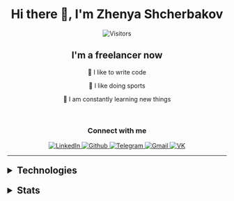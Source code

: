 <div style="width: 100%; text-align: center">
    <h1>Hi there 👋, I'm Zhenya Shcherbakov</h1>
    <img src="https://komarev.com/ghpvc/?username=IIPEKOLICT" alt="Visitors">
    <br>
    <h2>I'm a freelancer now</h2>
    <p>💪 I like to write code</p>
    <p>🎉 I like doing sports</p>
    <p>🥅 I am constantly learning new things</p>
    <br>
    <h3>Connect with me</h3>
    <a href="https://www.linkedin.com/in/iipekolict/">
        <img src="https://img.shields.io/badge/LinkedIn-0077B5?style=for-the-badge&logo=linkedin&logoColor=white" alt="LinkedIn">
    </a>
    <a href="https://github.com/IIPEKOLICT">
        <img src="https://img.shields.io/badge/GitHub-100000?style=for-the-badge&logo=github&logoColor=white" alt="Github">
    </a>
    <a href="https://t.me/IIPEKOLICT">
        <img src="https://img.shields.io/badge/Telegram-2CA5E0?style=for-the-badge&logo=telegram&logoColor=white" alt="Telegram">
    </a>
    <a href="mailto:iipekolict@gmail.co">
        <img src="https://img.shields.io/badge/Gmail-D14836?style=for-the-badge&logo=gmail&logoColor=white" alt="Gmail">
    </a>
    <a href="https://vk.com/iipek0lict">
        <img src="https://img.shields.io/badge/вконтакте-%232E87FB.svg?&style=for-the-badge&logo=vk&logoColor=white" alt="VK">
    </a>
    <hr>
</div>

<details style="padding: .5em 0">
    <summary style="font-size: 1.5em; font-weight: bold; outline: none; cursor: pointer">Technologies</summary>
    <h4>Languages</h4>
    <img src="https://img.shields.io/badge/HTML5-E34F26?style=for-the-badge&logo=html5&logoColor=white" alt="HTML">
    <img src="https://img.shields.io/badge/CSS3-1572B6?style=for-the-badge&logo=css3&logoColor=white" alt="CSS">
    <img src="https://img.shields.io/badge/Sass-CC6699?style=for-the-badge&logo=sass&logoColor=white" alt="Sass">
    <img src="https://img.shields.io/badge/Stylus-333333?style=for-the-badge&logo=stylus&logoColor=white" alt="Stylus">
    <img src="https://img.shields.io/badge/Pug-E3C29B?style=for-the-badge&logo=pug&logoColor=black" alt="Pug">
    <img src="https://img.shields.io/badge/JavaScript-323330?style=for-the-badge&logo=javascript&logoColor=F7DF1E" alt="JavaScript">
    <img src="https://img.shields.io/badge/json-5E5C5C?style=for-the-badge&logo=json&logoColor=white" alt="JSON">
    <img src="https://img.shields.io/badge/TypeScript-007ACC?style=for-the-badge&logo=typescript&logoColor=white" alt="TypeScript">
    <img src="https://img.shields.io/badge/Python-3776AB?style=for-the-badge&logo=python&logoColor=white" alt="Python">
    <img src="https://img.shields.io/badge/Java-ED8B00?style=for-the-badge&logo=java&logoColor=white" alt="Java">
    <img src="https://img.shields.io/badge/Kotlin-0095D5?&style=for-the-badge&logo=kotlin&logoColor=white" alt="Kotlin">
    <h4>Databases</h4>
    <img src="https://img.shields.io/badge/MongoDB-white?style=for-the-badge&logo=mongodb&logoColor=4EA94B" alt="MongoDB">
    <h4>Libraries</h4>
    <img src="https://img.shields.io/badge/jQuery-0769AD?style=for-the-badge&logo=jquery&logoColor=white" alt="JQuery">
    <img src="https://img.shields.io/badge/-materialize--css-ff69b4?style=for-the-badge&logo=materialize--css&logoColor=white" alt="Materialize.css">
    <img src="https://img.shields.io/badge/Material--UI-0081CB?style=for-the-badge&logo=material-ui&logoColor=white" alt="MaterialUI">
    <h4>Frameworks</h4>
    <img src="https://img.shields.io/badge/React-20232A?style=for-the-badge&logo=react&logoColor=61DAFB" alt="React">
    <img src="https://img.shields.io/badge/Angular-DD0031?style=for-the-badge&logo=angular&logoColor=white" alt="Angular">
    <img src="https://img.shields.io/badge/Express.js-000000?style=for-the-badge&logo=express&logoColor=white" alt="Express">
    <img src="https://img.shields.io/badge/next.js-000000?style=for-the-badge&logo=nextdotjs&logoColor=white" alt="Next">
    <img src="https://img.shields.io/badge/Nest-ffffff?style=for-the-badge&logo=nestjs&logoColor=ff0000" alt="Nest">
    <img src="https://img.shields.io/badge/gradle-02303A?style=for-the-badge&logo=gradle&logoColor=white" alt="Gradle">
    <h4>Platforms</h4>
    <img src="https://img.shields.io/badge/Node.js-339933?style=for-the-badge&logo=nodedotjs&logoColor=white" alt="NodeJS">
    <img src="https://img.shields.io/badge/Android-3DDC84?style=for-the-badge&logo=android&logoColor=white" alt="Android">
    <h4>Tools</h4>
    <img src="https://img.shields.io/badge/Git-F05032?style=for-the-badge&logo=git&logoColor=white" alt="Git">
    <img src="https://img.shields.io/badge/npm-CB3837?style=for-the-badge&logo=npm&logoColor=white" alt="npm">
    <img src="https://img.shields.io/badge/eslint-3A33D1?style=for-the-badge&logo=eslint&logoColor=white" alt="ESLint">
    <img src="https://img.shields.io/badge/Webpack-8DD6F9?style=for-the-badge&logo=Webpack&logoColor=white" alt="Webpack">
    <img src="https://img.shields.io/badge/JWT-000000?style=for-the-badge&logo=JSON%20web%20tokens&logoColor=white" alt="JWT">
    <img src="https://img.shields.io/badge/Babel-F9DC3E?style=for-the-badge&logo=babel&logoColor=white" alt="Babel">
    <img src="https://img.shields.io/badge/prettier-1A2C34?style=for-the-badge&logo=prettier&logoColor=F7BA3E" alt="Prettier">
    <h4>Deploy services</h4>
    <img src="https://img.shields.io/badge/Netlify-00C7B7?style=for-the-badge&logo=netlify&logoColor=white" alt="Netlify">
    <img src="https://img.shields.io/badge/Heroku-430098?style=for-the-badge&logo=heroku&logoColor=white" alt="Heroku">
    <img src="https://img.shields.io/badge/Vercel-000000?style=for-the-badge&logo=vercel&logoColor=white" alt="Vercel">
    <h4>Software</h4>
    <img src="https://img.shields.io/badge/PyCharm-000000.svg?&style=for-the-badge&logo=PyCharm&logoColor=white" alt="PyCharm">
    <img src="https://img.shields.io/badge/WebStorm-000000?style=for-the-badge&logo=WebStorm&logoColor=white" alt="WebStorm">
</details>

<details style="padding: 1em 0">
    <summary style="padding-bottom: 1em; font-size: 1.5em; font-weight: 700; outline: none; cursor: pointer">Stats</summary>
    <a style="margin-top: 1em" href="https://github.com/anuraghazra/github-readme-stats">
        <img 
            width="400px"
            src="https://github-readme-stats.vercel.app/api/top-langs/?username=IIPEKOLICT&theme=dark&layout=compact" 
            alt="Lang stats"
        >
        <br>
        <img
            width="400px"
            src="https://github-readme-stats.vercel.app/api?username=IIPEKOLICT&theme=dark" 
            alt="Github stats"
        >
    </a>
</details>

[comment]: <> (old version:)

[comment]: <> (### Hi there 👋, I'm Zhenya Shcherbakov)

[comment]: <> (![]&#40;https://komarev.com/ghpvc/?username=IIPEKOLICT&#41;)

[comment]: <> (## I'm a freelancer now)

[comment]: <> (- 💪 I like to write code)

[comment]: <> (- 🎉 I like doing sports)

[comment]: <> (- 🥅 I am constantly learning new things)

[comment]: <> (### Connect with me:)

[comment]: <> ([![LinkedIn]&#40;https://img.shields.io/badge/LinkedIn-0077B5?style=for-the-badge&logo=linkedin&logoColor=white&#41;]&#40;https://www.linkedin.com/in/iipekolict/&#41;)

[comment]: <> ([![Github]&#40;https://img.shields.io/badge/GitHub-100000?style=for-the-badge&logo=github&logoColor=white&#41;]&#40;https://github.com/IIPEKOLICT&#41;)

[comment]: <> ([![Telegram]&#40;https://img.shields.io/badge/Telegram-2CA5E0?style=for-the-badge&logo=telegram&logoColor=white&#41;]&#40;https://t.me/IIPEKOLICT&#41;)

[comment]: <> ([![Gmail]&#40;https://img.shields.io/badge/Gmail-D14836?style=for-the-badge&logo=gmail&logoColor=white&#41;]&#40;mailto:iipekolict@gmail.com&#41;)

[comment]: <> ([![VK]&#40;https://img.shields.io/badge/вконтакте-%232E87FB.svg?&style=for-the-badge&logo=vk&logoColor=white&#41;]&#40;https://vk.com/iipek0lict&#41;)

[comment]: <> (### Languages:)

[comment]: <> (![HTML]&#40;https://img.shields.io/badge/HTML5-E34F26?style=for-the-badge&logo=html5&logoColor=white&#41;)

[comment]: <> (![CSS]&#40;https://img.shields.io/badge/CSS3-1572B6?style=for-the-badge&logo=css3&logoColor=white&#41;)

[comment]: <> (![Sass]&#40;https://img.shields.io/badge/Sass-CC6699?style=for-the-badge&logo=sass&logoColor=white&#41;)

[comment]: <> (![Stylus]&#40;https://img.shields.io/badge/Stylus-333333?style=for-the-badge&logo=stylus&logoColor=white&#41;)

[comment]: <> (![Pug]&#40;https://img.shields.io/badge/Pug-E3C29B?style=for-the-badge&logo=pug&logoColor=black&#41;)

[comment]: <> (![JavaScript]&#40;https://img.shields.io/badge/JavaScript-323330?style=for-the-badge&logo=javascript&logoColor=F7DF1E&#41;)

[comment]: <> (![JSON]&#40;https://img.shields.io/badge/json-5E5C5C?style=for-the-badge&logo=json&logoColor=white&#41;)

[comment]: <> (![TypeScript]&#40;https://img.shields.io/badge/TypeScript-007ACC?style=for-the-badge&logo=typescript&logoColor=white&#41;)

[comment]: <> (![Python]&#40;https://img.shields.io/badge/Python-3776AB?style=for-the-badge&logo=python&logoColor=white&#41;)

[comment]: <> (![Java]&#40;https://img.shields.io/badge/Java-ED8B00?style=for-the-badge&logo=java&logoColor=white&#41;)

[comment]: <> (![Kotlin]&#40;https://img.shields.io/badge/Kotlin-0095D5?&style=for-the-badge&logo=kotlin&logoColor=white&#41;)

[comment]: <> (### Databases:)

[comment]: <> (![MongoDB]&#40;https://img.shields.io/badge/MongoDB-white?style=for-the-badge&logo=mongodb&logoColor=4EA94B&#41;)

[comment]: <> (### Libraries:)

[comment]: <> (![JQuery]&#40;https://img.shields.io/badge/jQuery-0769AD?style=for-the-badge&logo=jquery&logoColor=white&#41;)

[comment]: <> (![MaterialUI]&#40;https://img.shields.io/badge/Material--UI-0081CB?style=for-the-badge&logo=material-ui&logoColor=white&#41;)

[comment]: <> (### Frameworks:)

[comment]: <> (![ExpressJS]&#40;https://img.shields.io/badge/Express.js-000000?style=for-the-badge&logo=express&logoColor=white&#41;)

[comment]: <> (![ReactJS]&#40;https://img.shields.io/badge/React-20232A?style=for-the-badge&logo=react&logoColor=61DAFB&#41;)

[comment]: <> (![Gradle]&#40;https://img.shields.io/badge/gradle-02303A?style=for-the-badge&logo=gradle&logoColor=white&#41;)

[comment]: <> (### Platforms:)

[comment]: <> (![NodeJS]&#40;https://img.shields.io/badge/Node.js-339933?style=for-the-badge&logo=nodedotjs&logoColor=white&#41;)

[comment]: <> (![Android]&#40;https://img.shields.io/badge/Android-3DDC84?style=for-the-badge&logo=android&logoColor=white&#41;)

[comment]: <> (### Tools:)

[comment]: <> (![Git]&#40;https://img.shields.io/badge/Git-F05032?style=for-the-badge&logo=git&logoColor=white&#41;)

[comment]: <> (![npm]&#40;https://img.shields.io/badge/npm-CB3837?style=for-the-badge&logo=npm&logoColor=white&#41;)

[comment]: <> (![ESLint]&#40;https://img.shields.io/badge/eslint-3A33D1?style=for-the-badge&logo=eslint&logoColor=white&#41;)

[comment]: <> (![Webpack]&#40;https://img.shields.io/badge/Webpack-8DD6F9?style=for-the-badge&logo=Webpack&logoColor=white&#41;)

[comment]: <> (![JWT]&#40;https://img.shields.io/badge/JWT-000000?style=for-the-badge&logo=JSON%20web%20tokens&logoColor=white&#41;)

[comment]: <> (![Netlify]&#40;https://img.shields.io/badge/Netlify-00C7B7?style=for-the-badge&logo=netlify&logoColor=white&#41;)

[comment]: <> (![Heroku]&#40;https://img.shields.io/badge/Heroku-430098?style=for-the-badge&logo=heroku&logoColor=white&#41;)

[comment]: <> (### Software:)

[comment]: <> (![PyCharm]&#40;https://img.shields.io/badge/PyCharm-000000.svg?&style=for-the-badge&logo=PyCharm&logoColor=white&#41;)

[comment]: <> (![WebStorm]&#40;https://img.shields.io/badge/WebStorm-000000?style=for-the-badge&logo=WebStorm&logoColor=white&#41;)

[comment]: <> (## Stats)

[comment]: <> ([![Lang stats]&#40;https://github-readme-stats.vercel.app/api/top-langs/?username=IIPEKOLICT&theme=dark&langs_count=10&layout=compact&#41;]&#40;https://github.com/anuraghazra/github-readme-stats&#41;)

[comment]: <> ([![GitHub stats]&#40;https://github-readme-stats.vercel.app/api?username=IIPEKOLICT&theme=dark&#41;]&#40;https://github.com/anuraghazra/github-readme-stats&#41;)

[comment]: <> ([![Wakatime stats]&#40;https://github-readme-stats.vercel.app/api/wakatime?username=@Shcherbakov&theme=dark&layout=compact&#41;]&#40;https://github.com/anuraghazra/github-readme-stats&#41;)
